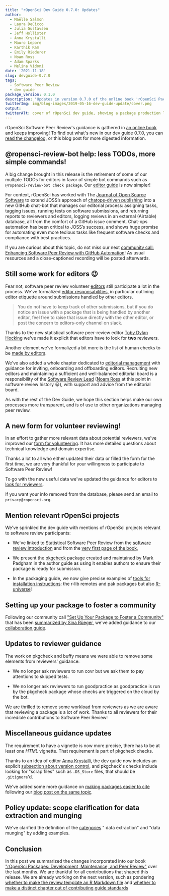 ```yaml
---
title: "rOpenSci Dev Guide 0.7.0: Updates"
author:
  - Maëlle Salmon
  - Laura DeCicco
  - Julia Gustavsen
  - Jeff Hollister
  - Anna Krystalli
  - Mauro Lepore
  - Karthik Ram
  - Emily Riederer
  - Noam Ross
  - Adam Sparks
  - Melina Vidoni
date: '2021-11-18'
slug: devguide-0.7.0
tags:
  - Software Peer Review
  - dev guide
package_version: 0.1.0
description: "Updates in version 0.7.0 of the online book 'rOpenSci Packages: Development, Maintenance, and Peer Review rOpenSci Packages: Development, Maintenance, and Peer Review'"
twitterImg: img/blog-images/2019-05-16-dev-guide-update/cover.png
output: 
twitterAlt: cover of rOpenSci dev guide, showing a package production line with small humans discussing, examining and promoting packages
---
```


rOpenSci Software Peer Review's guidance is gathered in [an online book](https://devdevguide.netlify.app/) and keeps improving!
To find out what's new in our dev guide 0.7.0, you can [read the changelog](https://devdevguide.netlify.app/booknews.html), 
or this blog post for more digested information.

## @ropensci-review-bot help: less TODOs, more simple commands!

A big change brought in this release is the retirement of some of our multiple TODOs for editors in favor of simple bot commands such as `@ropensci-review-bot check package`. 
Our [editor guide](https://devdevguide.netlify.app/editorguide.html) is now simpler! 

For context, rOpenSci has worked with The [Journal of Open Source Software](https://joss.theoj.org/) to extend JOSS’s approach of [chatops-driven publishing](https://www.arfon.org/chatops-driven-publishing) into a new GitHub chat-bot that manages our editorial process: assigning tasks, tagging issues, running tests on software submissions, and returning reports to reviewers and editors, logging reviews in an external (Airtable) database, all from the comfort of a GitHub issue comment. 
Chat-ops automation has been critical to JOSS’s success, and shows huge promise for automating even more tedious tasks like frequent software checks and compliance with best practices.

If you are curious about this topic, do not miss our next [community call: Enhancing Software Peer Review with GitHub Automation](/dec2021-automation/)!
As usual resources and a close-captioned recording will be posted afterwards.

## Still some work for editors 😉

Fear not, software peer review volunteer [editors](https://ropensci.org/software-review/) still participate a lot in the process.
We've formalized [editor responsabilities](https://devdevguide.netlify.app/editorguide.html#editors-responsabilities), in particular outlining editor etiquette around submissions handled by other editors.

> You do not have to keep track of other submissions, but if you do notice an issue with a package that is being handled by another editor, feel free to raise that issue directly with the other editor, or post the concern to editors-only channel on slack. 

Thanks to the new statistical software peer-review editor [Toby Dylan Hocking](https://github.com/tdhock) we've made it explicit that editors have to look for __two__ reviewers.

Another element we've formalized a bit more is the list of human checks to be [made by editors](https://devdevguide.netlify.app/editortemplate.html).

We've also added a whole chapter dedicated to [editorial management](https://devdevguide.netlify.app/editorialmanagement.html) with guidance for inviting, onboarding and offboarding editors.
Recruiting new editors and maintaining a sufficient and well-balanced editorial board is a responsibility of the [Software Review Lead](https://ropensci.org/about/#team) ([Noam Ross](https://www.noamross.net/) at this point in software review history 😀), with support and advice from the editorial board.

As with the rest of the Dev Guide, we hope this section helps make our own processes more transparent, and is of use to other organizations managing peer review.

## A new form for volunteer reviewing!

In an effort to gather more relevant data about potential reviewers, we've improved our [form for volunteering](https://airtable.com/shrnfDI2S9uuyxtDw).
It has more detailed questions about technical knowledge and domain expertise.

Thanks a lot to all who either updated their data or filled the form for the first time, we are very thankful for your willingness to participate to Software Peer Review!

To go with the new useful data we've updated the guidance for editors to [look for reviewers](https://devdevguide.netlify.app/editorguide.html#how-to-look-for-reviewers).

If you want your info removed from the database, please send an email to `privacy@ropensci.org`.

## Mention relevant rOpenSci projects

We've sprinkled the dev guide with mentions of rOpenSci projects relevant to software review participants:

* We've linked to Statistical Software Peer Review from the [software review introduction](https://devdevguide.netlify.app/softwarereviewintro.html) and from the [very first page of the book](https://devdevguide.netlify.app/index.html),

* We present the [pkgcheck](https://docs.ropensci.org/pkgcheck/) package created and maintained by Mark Padgham in the author guide as using it enables authors to ensure their package is ready for submission.

* In the packaging guide, we now give precise examples of [tools for installation instructions](https://devdevguide.netlify.app/building.html#readme): the r-lib remotes and pak packages but also [R-universe](/r-universe/)!

## Setting up your package to foster a community

Following our community call ["Set Up Your Package to Foster a Community"](/commcalls/apr2021-pkg-community/) that has been [summarized by  Sina Rüeger](/blog/2021/04/28/commcall-pkg-community/), we've added guidance to our [collaboration guide](https://devdevguide.netlify.app/collaboration.html).

## Updates to reviewer guidance

The work on pkgcheck and buffy means we were able to remove some elements from reviewers' guidance: 

* We no longer ask reviewers to run covr but we ask them to pay attentions to skipped tests.

* We no longer ask reviewers to run goodpractice as goodpractice is run by the pkgcheck package whose checks are triggered on the cloud by the bot.

We are thrilled to remove some workload from reviewers as we are aware that reviewing a package is a lot of work. 
Thanks to all reviewers for their incredible contributions to Software Peer Review!

## Miscellaneous guidance updates

The requirement to have a vignette is now more precise, there has to be at least one _HTML_ vignette. 
That requirement is part of pkgcheck checks.

Thanks to an idea of editor [Anna Krystalli](https://github.com/annakrystalli), the dev guide now includes an explicit [subsection about version control](https://devdevguide.netlify.app/building.html#version-control), and pkgcheck's checks include looking for "scrap files" such as `.DS_Store` files, that should be `.gitignore`'d.

We've added some more guidance on [making packages easier to cite](https://devdevguide.netlify.app/building.html#version-control) following our [blog post on the same topic](/blog/2021/02/16/package-citation/).

## Policy update: scope clarification for data extraction and munging

We've clarified the definition of the [categories](https://devdevguide.netlify.app/policies.html#package-categories) " data extraction" and "data munging" by adding examples.

## Conclusion

In this post we summarized the changes incorporated into our book ["rOpenSci Packages: Development, Maintenance, and Peer Review"](https://devdevguide.netlify.app/) over the last months. 
We are thankful for all contributions that shaped this release. 
We are already working on the next version, such as pondering [whether to make the review template an R Markdown file](https://github.com/ropensci/dev_guide/issues/340) and [whether to make a distinct chapter out of contributing guide standards](https://github.com/ropensci/dev_guide/issues/334)
